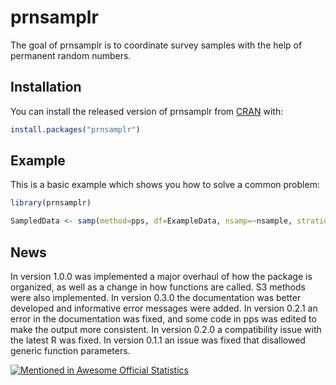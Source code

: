 # prnsamplr

The goal of prnsamplr is to coordinate survey samples with the help of permanent random numbers. 

## Installation

You can install the released version of prnsamplr from [CRAN](https://CRAN.R-project.org) with:

``` r
install.packages("prnsamplr")
```

## Example

This is a basic example which shows you how to solve a common problem:

``` r
library(prnsamplr)

SampledData <- samp(method=pps, df=ExampleData, nsamp=~nsample, stratid=~stratum, prn=~rands, size=~sizeM)
```

## News

In version 1.0.0 was implemented a major overhaul of how the package is organized, as well as a change in how functions are called. S3 methods were also implemented.
In version 0.3.0 the documentation was better developed and informative error messages were added.
In version 0.2.1 an error in the documentation was fixed, and some code in pps was edited to make the output more consistent.
In version 0.2.0 a compatibility issue with the latest R was fixed. 
In version 0.1.1 an issue was fixed that disallowed generic function parameters. 

[![Mentioned in Awesome Official Statistics ](https://awesome.re/mentioned-badge.svg)](http://www.awesomeofficialstatistics.org)
